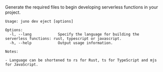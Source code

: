 Generate the required files to begin developing serverless functions in your project.

```
Usage: juno dev eject [options]

Options:
  -l, --lang            Specify the language for building the serverless functions: rust, typescript or javascript.
  -h, --help            Output usage information.

Notes:

- Language can be shortened to rs for Rust, ts for TypeScript and mjs for JavaScript.
```
